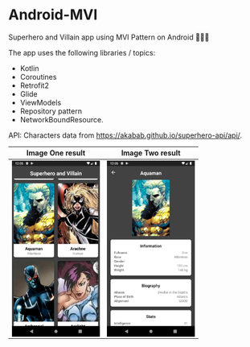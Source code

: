 # Android-MVI
Superhero and Villain app using MVI Pattern on Android 🦸🏻‍♂️

The app uses the following libraries / topics:
- Kotlin
- Coroutines
- Retrofit2
- Glide
- ViewModels
- Repository pattern
- NetworkBoundResource.

API:
Characters data from https://akabab.github.io/superhero-api/api/.

Image One result           |Image Two result
:-------------------------:|:-------------------------:|
<img align="left" height="350" src="https://github.com/naufalprakoso/Android-MVI/blob/master/screenshot/1.png">  |<img align="center" height="350" src="https://github.com/naufalprakoso/Android-MVI/blob/master/screenshot/2.png">
